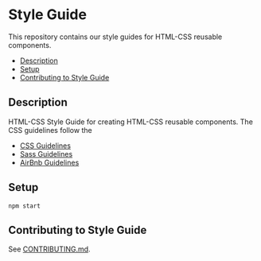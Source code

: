# Style Guide

This repository contains our style guides for HTML-CSS reusable components.

- [Description](#description)
- [Setup](#setup)
- [Contributing to Style Guide](#contributing-to-style-guide)

## Description

HTML-CSS Style Guide for creating HTML-CSS reusable components.
The CSS guidelines follow the
- [CSS Guidelines](https://cssguidelin.es/?utm_source=dailydevlinks.com&utm_medium=link_post_dailydevjobs.com&utm_campaign=link_post_dailydevjobs.com&ref=dailydevlinks.com)
- [Sass Guidelines](https://sass-guidelin.es/?utm_source=dailydevlinks.com&utm_medium=link_post_dailydevjobs.com&utm_campaign=link_post_dailydevjobs.com&ref=dailydevlinks.com#syntax--formatting)
- [AirBnb Guidelines](https://github.com/airbnb/css?utm_source=dailydevlinks.com&utm_medium=link_post_dailydevjobs.com&utm_campaign=link_post_dailydevjobs.com&ref=dailydevlinks.com)

## Setup

`npm start`

## Contributing to Style Guide

See [CONTRIBUTING.md](CONTRIBUTING.md).
